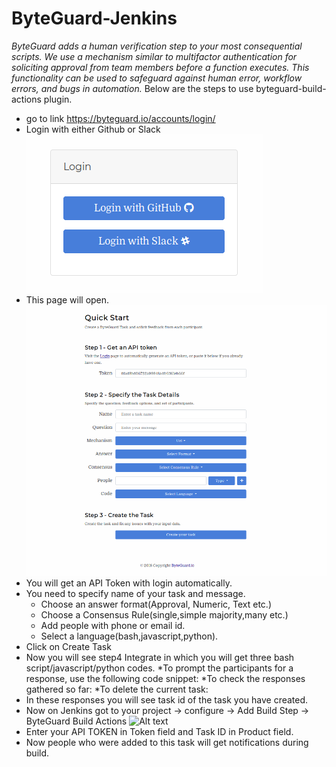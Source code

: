 # ByteGuard-Jenkins
*ByteGuard adds a human verification step to your most consequential scripts. We use a mechanism similar to multifactor authentication for soliciting approval from team members before a function executes. This functionality can be used to safeguard against human error, workflow errors, and bugs in automation.*
Below are the steps to use byteguard-build-actions plugin.
* go to link https://byteguard.io/accounts/login/
* Login with either Github or Slack
![Alt text](docs/s1.png?raw=true "Login")
* This page will open.
![Alt text](docs/s2.png?raw=true)
* You will get an API Token with login automatically.
* You need to specify name of your task and message.
	* Choose an answer format(Approval, Numeric, Text etc.)
	* Choose a Consensus Rule(single,simple majority,many etc.)
	* Add people with phone or email id.
	* Select a language(bash,javascript,python).
* Click on Create Task
* Now you will see step4 Integrate in which you will get three bash script/javascript/python codes.
	*To prompt the participants for a response, use the following code snippet:
        *To check the responses gathered so far:
	*To delete the current task:
* In these responses you will see task id of the task you have created.
* Now on Jenkins got to your project -> configure -> Add Build Step ->  ByteGuard Build Actions
![Alt text](https://github.com/KernelLabs/Byteguard-Build-Actions/blob/bugfix/docs/jenkins.png "Jenkins")
* Enter your API TOKEN in Token field and Task ID in Product field.
* Now people who were added to this task will get notifications during build. 
